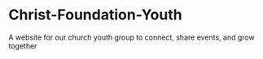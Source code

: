 # Christ-Foundation-Youth
A website for our church youth group to connect, share events, and grow together
